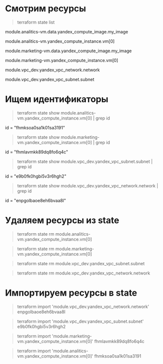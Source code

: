 # Смотрим ресурсы

> terraform state list

module.analitics-vm.data.yandex_compute_image.my_image

module.analitics-vm.yandex_compute_instance.vm[0]

module.marketing-vm.data.yandex_compute_image.my_image

module.marketing-vm.yandex_compute_instance.vm[0]

module.vpc_dev.yandex_vpc_network.network

module.vpc_dev.yandex_vpc_subnet.subnet

# Ищем идентификаторы

> terraform state show module.analitics-vm.yandex_compute_instance.vm[0] | grep id

id                        = "fhmksoa0sa1k01sa3191"

> terraform state show module.marketing-vm.yandex_compute_instance.vm[0] | grep id

id                        = "fhmlavmkk89dq8fo6q4c"

> terraform state show module.vpc_dev.yandex_vpc_subnet.subnet | grep id

 id             = "e9b0fk0hgbi5v3r6hgh2"

> terraform state show module.vpc_dev.yandex_vpc_network.network | grep id

id                        = "enpgolbaoe8eh6bvaa8l"

# Удаляем ресурсы из state

> terraform state rm module.analitics-vm.yandex_compute_instance.vm[0]

> terraform state rm module.marketing-vm.yandex_compute_instance.vm[0]

> terraform state rm module.vpc_dev.yandex_vpc_subnet.subnet

> terraform state rm module.vpc_dev.yandex_vpc_network.network

# Импортируем ресурсы в state

> terraform import 'module.vpc_dev.yandex_vpc_network.network' enpgolbaoe8eh6bvaa8l

> terraform import 'module.vpc_dev.yandex_vpc_subnet.subnet' e9b0fk0hgbi5v3r6hgh2

> terraform import 'module.marketing-vm.yandex_compute_instance.vm[0]' fhmlavmkk89dq8fo6q4c

> terraform import 'module.analitics-vm.yandex_compute_instance.vm[0]' fhmksoa0sa1k01sa3191

